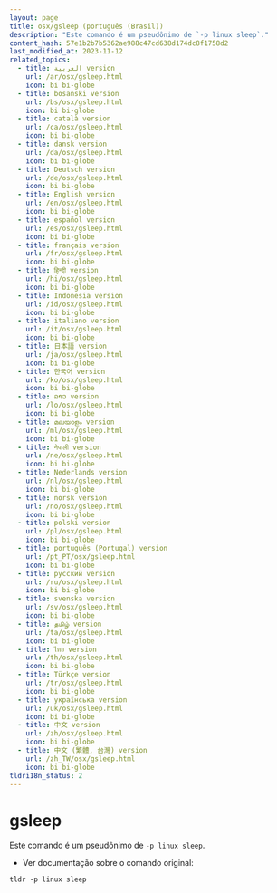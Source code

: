 ```yaml
---
layout: page
title: osx/gsleep (português (Brasil))
description: "Este comando é um pseudônimo de `-p linux sleep`."
content_hash: 57e1b2b7b5362ae988c47cd638d174dc8f1758d2
last_modified_at: 2023-11-12
related_topics:
  - title: العربية version
    url: /ar/osx/gsleep.html
    icon: bi bi-globe
  - title: bosanski version
    url: /bs/osx/gsleep.html
    icon: bi bi-globe
  - title: català version
    url: /ca/osx/gsleep.html
    icon: bi bi-globe
  - title: dansk version
    url: /da/osx/gsleep.html
    icon: bi bi-globe
  - title: Deutsch version
    url: /de/osx/gsleep.html
    icon: bi bi-globe
  - title: English version
    url: /en/osx/gsleep.html
    icon: bi bi-globe
  - title: español version
    url: /es/osx/gsleep.html
    icon: bi bi-globe
  - title: français version
    url: /fr/osx/gsleep.html
    icon: bi bi-globe
  - title: हिन्दी version
    url: /hi/osx/gsleep.html
    icon: bi bi-globe
  - title: Indonesia version
    url: /id/osx/gsleep.html
    icon: bi bi-globe
  - title: italiano version
    url: /it/osx/gsleep.html
    icon: bi bi-globe
  - title: 日本語 version
    url: /ja/osx/gsleep.html
    icon: bi bi-globe
  - title: 한국어 version
    url: /ko/osx/gsleep.html
    icon: bi bi-globe
  - title: ລາວ version
    url: /lo/osx/gsleep.html
    icon: bi bi-globe
  - title: മലയാളം version
    url: /ml/osx/gsleep.html
    icon: bi bi-globe
  - title: नेपाली version
    url: /ne/osx/gsleep.html
    icon: bi bi-globe
  - title: Nederlands version
    url: /nl/osx/gsleep.html
    icon: bi bi-globe
  - title: norsk version
    url: /no/osx/gsleep.html
    icon: bi bi-globe
  - title: polski version
    url: /pl/osx/gsleep.html
    icon: bi bi-globe
  - title: português (Portugal) version
    url: /pt_PT/osx/gsleep.html
    icon: bi bi-globe
  - title: русский version
    url: /ru/osx/gsleep.html
    icon: bi bi-globe
  - title: svenska version
    url: /sv/osx/gsleep.html
    icon: bi bi-globe
  - title: தமிழ் version
    url: /ta/osx/gsleep.html
    icon: bi bi-globe
  - title: ไทย version
    url: /th/osx/gsleep.html
    icon: bi bi-globe
  - title: Türkçe version
    url: /tr/osx/gsleep.html
    icon: bi bi-globe
  - title: українська version
    url: /uk/osx/gsleep.html
    icon: bi bi-globe
  - title: 中文 version
    url: /zh/osx/gsleep.html
    icon: bi bi-globe
  - title: 中文 (繁體, 台灣) version
    url: /zh_TW/osx/gsleep.html
    icon: bi bi-globe
tldri18n_status: 2
---
```

# gsleep

Este comando é um pseudônimo de `-p linux sleep`.

- Ver documentação sobre o comando original:

`tldr -p linux sleep`
